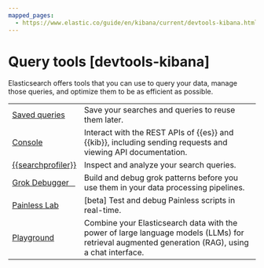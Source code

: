 ```yaml
---
mapped_pages:
  - https://www.elastic.co/guide/en/kibana/current/devtools-kibana.html
---
```


# Query tools [devtools-kibana]

Elasticsearch offers tools that you can use to query your data, manage those queries, and optimize them to be as efficient as possible.

|     |     |
| --- | --- |
| [Saved queries](tools/saved-queries.md)  |  Save your searches and queries to reuse them later.   |
| [Console](tools/console.md) | Interact with the REST APIs of {{es}} and {{kib}}, including sending requests and viewing API documentation. |
| [{{searchprofiler}}](tools/search-profiler.md) | Inspect and analyze your search queries. |
| [Grok Debugger   ](tools/grok-debugger.md) | Build and debug grok patterns before you use them in your data processing pipelines. |
| [Painless Lab](../scripting/painless-lab.md) | [beta] Test and debug Painless scripts in real-time. |
| [Playground](tools/playground.md)   |  Combine your Elasticsearch data with the power of large language models (LLMs) for retrieval augmented generation (RAG), using a chat interface.   |





